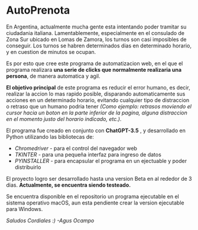 # AutoPrenota

En Argentina, actualmente mucha gente esta intentando poder tramitar su ciudadania italiana. Lamentablemente, especialmente en el consulado de Zona Sur ubicado en Lomas de Zamora, los turnos son casi imposibles de conseguir.
Los turnos se habren determinados dias en determinado horario, y en cuestion de minutos se ocupan.

Es por esto que cree este programa de automatizacion web, en el que el programa realizara **una serie de clicks que normalmente realizaria una persona**, de manera automatica y agil.

**El objetivo principal** de este programa es reducir el error humano, es decir, realizar la accion lo mas rapido posible, disparando automaticamente sus acciones en un determinado horario, evitando cualquier tipo de distraccion o retraso que un humano podria tener *(Como ejemplo: retrasos moviendo el cursor hacia un boton en la parte inferior de la pagina, alguna distraccion en el momento justo del horario indicado, etc.)*.

El programa fue creado en conjunto con **ChatGPT-3.5** , y desarrollado en Python utilizando las bibliotecas de:

 - *Chromedriver* -  para el control del navegador web 
 - *TKINTER*  - para una pequeña interfaz para ingreso de datos
 - *PYINSTALLER* -  para encapsular el programa en un ejectuable y poder distribuirlo

El proyecto logro ser desarrollado hasta una version Beta en al rededor de 3 dias.
**Actualmente, se encuentra siendo testeado.**

Se encuentra disponible en el repositorio un programa ejecutable en el sistema operativo macOS, aun esta pendiente crear la version ejecutable para Windows.


*Saludos Cordiales :)
-Agus Ocampo*

 
